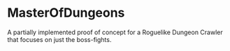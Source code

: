 # MasterOfDungeons

A partially implemented proof of concept for a Roguelike Dungeon Crawler that focuses on just the boss-fights.
